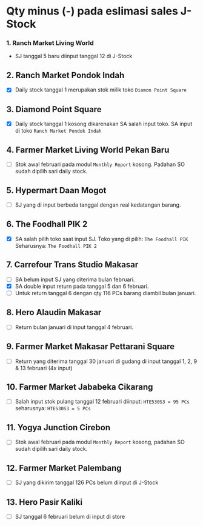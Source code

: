 # Qty minus (-) pada eslimasi sales J-Stock

### 1. Ranch Market Living World
- SJ tanggal 5 baru diinput tanggal 12 di J-Stock

## 2. Ranch Market Pondok Indah
- [x] Daily stock tanggal 1 merupakan stok milik toko `Diamon Point Square`

## 3. Diamond Point Square
- [x] Daily stock tanggal 1 kosong dikarenakan SA salah input toko. SA input di toko `Ranch Market Pondok Indah` 

## 4. Farmer Market Living World Pekan Baru
- [ ] Stok awal februari pada modul `Monthly Report` kosong. Padahan SO sudah dipilih sari daily stock.

## 5. Hypermart Daan Mogot
- [ ] SJ yang di input berbeda tanggal dengan real kedatangan barang.

## 6. The Foodhall PIK 2
- [x] SA salah pilih toko saat input SJ. Toko yang di pilih: `The Foodhall PIK` Seharusnya: `The Foodhall PIK 2`

## 7. Carrefour Trans Studio Makasar
- [ ] SA belum input SJ yang diterima bulan februari.
- [x] SA double input return pada tanggal 5 dan 6 februari.
- [ ] Untuk return tanggal 6 dengan qty 116 PCs barang diambil bulan januari.

## 8. Hero Alaudin Makasar
- [ ] Return bulan januari di input tanggal 4 februari.

## 9. Farmer Market Makasar Pettarani Square
- [ ] Return yang diterima tanggal 30 januari di gudang di input tanggal 1, 2, 9 & 13 februari (4x input)

## 10. Farmer Market Jababeka Cikarang
- [ ] Salah input stok pulang tanggal 12 februari diinput: `HTE530S3 = 95 PCs` seharusnya: `HTE530S3 = 5 PCs`

## 11. Yogya Junction Cirebon
- [ ] Stok awal februari pada modul `Monthly Report` kosong, padahan SO sudah dipilih sari daily stock.

## 12. Farmer Market Palembang
- [ ] SJ yang dikirim tanggal 126 PCs belum diinput di J-Stock

## 13. Hero Pasir Kaliki
- [ ] SJ tanggal 6 februari belum di input di store
